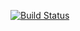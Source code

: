 [![Build Status](https://travis-ci.org/Absor/bookshelf.svg?branch=master)](https://travis-ci.org/Absor/bookshelf)